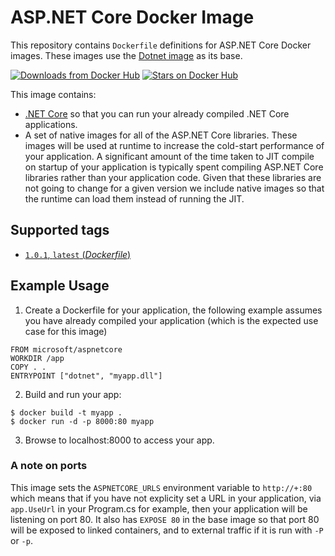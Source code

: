 
ASP.NET Core Docker Image
====================

This repository contains `Dockerfile` definitions for ASP.NET Core Docker images. These images use the [Dotnet image](https://hub.docker.com/r/microsoft/dotnet/) as its base.



[![Downloads from Docker Hub](https://img.shields.io/docker/pulls/microsoft/aspnetcore.svg)](https://hub.docker.com/r/microsoft/aspnetcore)
[![Stars on Docker Hub](https://img.shields.io/docker/stars/microsoft/aspnetcore.svg)](https://hub.docker.com/r/microsoft/aspnetcore)

This image contains:

- [.NET Core](https://www.microsoft.com/net/core) so that you can run your already compiled .NET Core applications.
- A set of native images for all of the ASP.NET Core libraries. These images will be used at runtime to increase the cold-start performance of your application. A significant amount of the time taken to JIT compile on startup of your application is typically spent compiling ASP.NET Core libraries rather than your application code. Given that these libraries are not going to change for a given version we include native images so that the runtime can load them instead of running the JIT.

## Supported tags

- [`1.0.1`, `latest` (*Dockerfile*)](https://github.com/aspnet/aspnet-docker/blob/master/1.0.1/jessie/product/Dockerfile)

## Example Usage

1. Create a Dockerfile for your application, the following example assumes you have already compiled your application (which is the expected use case for this image)

  ```
  FROM microsoft/aspnetcore
  WORKDIR /app
  COPY . .
  ENTRYPOINT ["dotnet", "myapp.dll"]
  ```

2. Build and run your app:

  ```
  $ docker build -t myapp .
  $ docker run -d -p 8000:80 myapp
  ```

3. Browse to localhost:8000 to access your app.

### A note on ports

  This image sets the `ASPNETCORE_URLS` environment variable to `http://+:80` which means that if you have not explicity set a URL in your application, via `app.UseUrl` in your Program.cs for example, then your application will be listening on port 80. It also has `EXPOSE 80` in the base image so that port 80 will be exposed to linked containers, and to external traffic if it is run with `-P` or `-p`.
